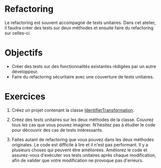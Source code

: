 Refactoring
===========

Le refactoring est souvent accompagné de tests unitaires. Dans cet atelier, il
faudra créer des tests sur deux méthodes et ensuite faire du refactoring sur
celles-ci.

Objectifs
=========

* Créer des tests sur des fonctionnalités existantes rédigées par un autre
  développeur.
* Faire du refactoring sécuritaire avec une couverture de tests unitaires.

Exercices
=========

1. Créez un projet contenant la classe
   [IdentifierTransformation](IdentifierTransformation.java).

2. Créez des tests unitaires sur les deux méthodes de la classe. Couvrez tous
   les cas que vous pouvez imaginer. N'hésitez pas à étudier le code pour
   découvrir des cas de tests intéressants.

3. Faites autant de refactoring que vous pouvez dans les deux méthodes
   originales. Le code est difficile à lire et il n'est pas performant. Il y a
   plusieurs choses qui peuvent être améliorées. Améliorez le code et
   assurez-vous d'exécuter vos tests unitaires après chaque modification, afin
   de valider que votre modification ne provoque pas d'erreurs.